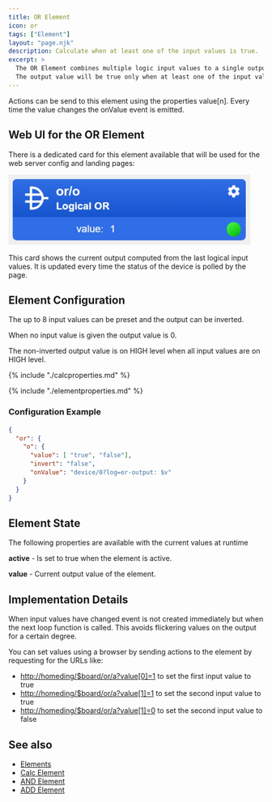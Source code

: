 ```yaml
---
title: OR Element
icon: or
tags: ["Element"]
layout: "page.njk"
description: Calculate when at least one of the input values is true.
excerpt: >
  The OR Element combines multiple logic input values to a single output value.
  The output value will be true only when at least one of the input values is true.
---
```


Actions can be send to this element using the properties value[n].
Every time the value changes the onValue event is emitted.


## Web UI for the OR Element

There is a dedicated card for this element available that will be used for the web server config and landing pages:

![OR Web UI](/elements/orui.png "w400")

This card shows the current output computed from the last logical input values.
It is updated every time the status of the device is polled by the page.


## Element Configuration

<object data="/element.svg?or" type="image/svg+xml"></object>

The up to 8 input values can be preset and the output can be inverted.

When no input value is given the output value is 0.

The non-inverted output value is on HIGH level when all input values are on HIGH level.

{% include "./calcproperties.md" %}

{% include "./elementproperties.md" %}


### Configuration Example


``` json
{
  "or": {
    "o": {
      "value": [ "true", "false"],
      "invert": "false",
      "onValue": "device/0?log=or-output: $v"
    }
  }
}
```

## Element State

The following properties are available with the current values at runtime

**active** - Is set to true when the element is active.

**value** - Current output value of the element.


## Implementation Details

When input values have changed event is not created immediately but when the next loop function is called.
This avoids flickering values on the output for a certain degree.

You can set values using a browser by sending actions to the element by requesting for the URLs like:

* <http://homeding/$board/or/a?value[0]=1> to set the first input value to true
* <http://homeding/$board/or/a?value[1]=1> to set the second input value to true
* <http://homeding/$board/or/a?value[1]=0> to set the second input value to false



## See also

* [Elements](/elements/index.md)
* [Calc Element](/elements/calc.md)
* [AND Element](/elements/and.md)
* [ADD Element](/elements/add.md)
